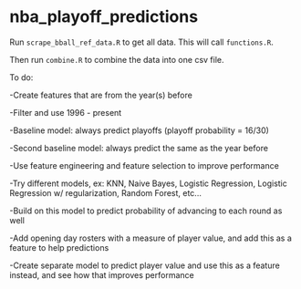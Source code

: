 # nba_playoff_predictions

Run `scrape_bball_ref_data.R` to get all data. This will call `functions.R`.

Then run `combine.R` to combine the data into one csv file.


To do:

-Create features that are from the year(s) before

-Filter and use 1996 - present


-Baseline model: always predict playoffs (playoff probability = 16/30)

-Second baseline model: always predict the same as the year before

-Use feature engineering and feature selection to improve performance


-Try different models, ex: KNN, Naive Bayes, Logistic Regression, Logistic Regression w/ regularization, Random Forest, etc...


-Build on this model to predict probability of advancing to each round as well


-Add opening day rosters with a measure of player value, and add this as a feature to help predictions

-Create separate model to predict player value and use this as a feature instead, and see how that improves performance

